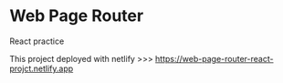 # Web Page Router 

React practice

This project deployed with netlify >>> https://web-page-router-react-projct.netlify.app
